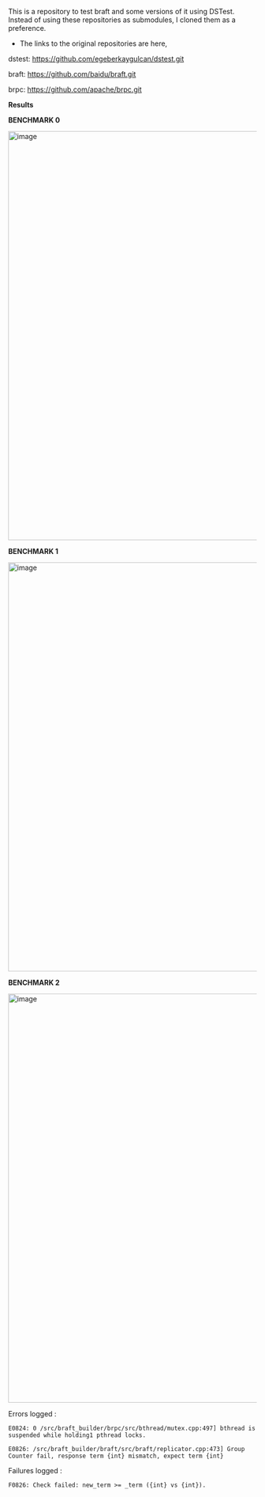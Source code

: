 This is a repository to test braft and some versions of it using DSTest.
Instead of using these repositories as submodules, I cloned them as a preference. 

- The links to the original repositories are here,

dstest: https://github.com/egeberkaygulcan/dstest.git

braft: https://github.com/baidu/braft.git

brpc: https://github.com/apache/brpc.git

**Results**

**BENCHMARK 0**

<img width="828" alt="image" src="https://github.com/user-attachments/assets/109684e3-0c44-4156-8335-80d333b4dc99">


**BENCHMARK 1**


<img width="828" alt="image" src="https://github.com/user-attachments/assets/7e17e839-4cc9-4829-9f69-501cf2a0b55e">


**BENCHMARK 2**


<img width="828" alt="image" src="https://github.com/user-attachments/assets/29ad44b4-5535-4bd5-9d67-b3469f601d71">


Errors logged :

    E0824: 0 /src/braft_builder/brpc/src/bthread/mutex.cpp:497] bthread is suspended while holding1 pthread locks.

    E0826: /src/braft_builder/braft/src/braft/replicator.cpp:473] Group Counter fail, response term {int} mismatch, expect term {int}

Failures logged : 

    F0826: Check failed: new_term >= _term ({int} vs {int}). 
